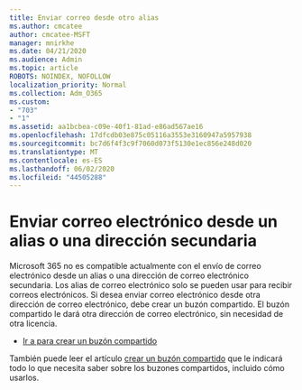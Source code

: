 ```yaml
---
title: Enviar correo desde otro alias
ms.author: cmcatee
author: cmcatee-MSFT
manager: mnirkhe
ms.date: 04/21/2020
ms.audience: Admin
ms.topic: article
ROBOTS: NOINDEX, NOFOLLOW
localization_priority: Normal
ms.collection: Adm_O365
ms.custom:
- "703"
- "1"
ms.assetid: aa1bcbea-c09e-40f1-81ad-e86ad567ae16
ms.openlocfilehash: 17dfcdb03e875c05116a3553e3160947a5957938
ms.sourcegitcommit: bc7d6f4f3c9f7060d073f5130e1ec856e248d020
ms.translationtype: MT
ms.contentlocale: es-ES
ms.lasthandoff: 06/02/2020
ms.locfileid: "44505288"
---
```

# <a name="send-email-from-an-alias-or-secondary-address"></a>Enviar correo electrónico desde un alias o una dirección secundaria

Microsoft 365 no es compatible actualmente con el envío de correo electrónico desde un alias o una dirección de correo electrónico secundaria. Los alias de correo electrónico solo se pueden usar para recibir correos electrónicos. Si desea enviar correo electrónico desde otra dirección de correo electrónico, debe crear un buzón compartido. El buzón compartido le dará otra dirección de correo electrónico, sin necesidad de otra licencia.
  
- [Ir a para crear un buzón compartido](https://portal.office.com/AdminPortal/Home#/AssistedGuide/addemailoptions)

También puede leer el artículo [crear un buzón compartido](https://docs.microsoft.com/microsoft-365/admin/email/create-a-shared-mailbox) que le indicará todo lo que necesita saber sobre los buzones compartidos, incluido cómo usarlos.
